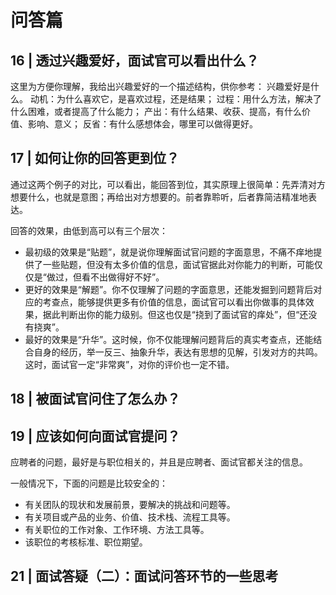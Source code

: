 # 问答篇

## 16 | 透过兴趣爱好，面试官可以看出什么？

这里为方便你理解，我给出兴趣爱好的一个描述结构，供你参考：
兴趣爱好是什么。
动机：为什么喜欢它，是喜欢过程，还是结果；
过程：用什么方法，解决了什么困难，或者提高了什么能力；
产出：有什么结果、收获、提高，有什么价值、影响、意义；
反省：有什么感想体会，哪里可以做得更好。

## 17 | 如何让你的回答更到位？

通过这两个例子的对比，可以看出，能回答到位，其实原理上很简单：先弄清对方想要什么，也就是意图；再给出对方想要的。前者靠聆听，后者靠简洁精准地表达。

回答的效果，由低到高可以有三个层次：
- 最初级的效果是“贴题”，就是说你理解面试官问题的字面意思，不痛不痒地提供了一些贴题，但没有太多价值的信息，面试官据此对你能力的判断，可能仅仅是“做过，但看不出做得好不好”。
- 更好的效果是“解题”。你不仅理解了问题的字面意思，还能发掘到问题背后对应的考查点，能够提供更多有价值的信息，面试官可以看出你做事的具体效果，据此判断出你的能力级别。但这也仅是“挠到了面试官的痒处”，但“还没有挠爽”。
- 最好的效果是“升华”。这时候，你不仅能理解问题背后的真实考查点，还能结合自身的经历，举一反三、抽象升华，表达有思想的见解，引发对方的共鸣。这时，面试官一定“非常爽”，对你的评价也一定不错。

## 18 | 被面试官问住了怎么办？

## 19 | 应该如何向面试官提问？

应聘者的问题，最好是与职位相关的，并且是应聘者、面试官都关注的信息。

一般情况下，下面的问题是比较安全的：

- 有关团队的现状和发展前景，要解决的挑战和问题等。
- 有关项目或产品的业务、价值、技术栈、流程工具等。
- 有关职位的工作对象、工作环境、方法工具等。
- 该职位的考核标准、职位期望。

## 21 | 面试答疑（二）：面试问答环节的一些思考




